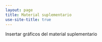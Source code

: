 ```yaml
---
layout: page
title: Material suplementario
use-site-title: true
---
```


Insertar gráficos del material suplementario

